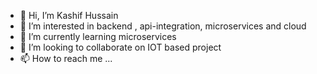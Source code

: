 - 👋 Hi, I’m Kashif Hussain
- 👀 I’m interested in backend , api-integration, microservices and cloud
- 🌱 I’m currently learning microservices
- 💞️ I’m looking to collaborate on IOT based project
- 📫 How to reach me ...

<!---
Hkashif722/Hkashif722 is a ✨ special ✨ repository because its `README.md` (this file) appears on your GitHub profile.
You can click the Preview link to take a look at your changes.
--->
